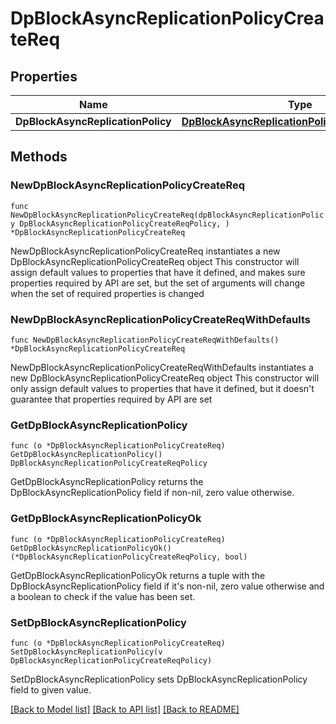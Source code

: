 # DpBlockAsyncReplicationPolicyCreateReq

## Properties

Name | Type | Description | Notes
------------ | ------------- | ------------- | -------------
**DpBlockAsyncReplicationPolicy** | [**DpBlockAsyncReplicationPolicyCreateReqPolicy**](DpBlockAsyncReplicationPolicyCreateReqPolicy.md) |  | 

## Methods

### NewDpBlockAsyncReplicationPolicyCreateReq

`func NewDpBlockAsyncReplicationPolicyCreateReq(dpBlockAsyncReplicationPolicy DpBlockAsyncReplicationPolicyCreateReqPolicy, ) *DpBlockAsyncReplicationPolicyCreateReq`

NewDpBlockAsyncReplicationPolicyCreateReq instantiates a new DpBlockAsyncReplicationPolicyCreateReq object
This constructor will assign default values to properties that have it defined,
and makes sure properties required by API are set, but the set of arguments
will change when the set of required properties is changed

### NewDpBlockAsyncReplicationPolicyCreateReqWithDefaults

`func NewDpBlockAsyncReplicationPolicyCreateReqWithDefaults() *DpBlockAsyncReplicationPolicyCreateReq`

NewDpBlockAsyncReplicationPolicyCreateReqWithDefaults instantiates a new DpBlockAsyncReplicationPolicyCreateReq object
This constructor will only assign default values to properties that have it defined,
but it doesn't guarantee that properties required by API are set

### GetDpBlockAsyncReplicationPolicy

`func (o *DpBlockAsyncReplicationPolicyCreateReq) GetDpBlockAsyncReplicationPolicy() DpBlockAsyncReplicationPolicyCreateReqPolicy`

GetDpBlockAsyncReplicationPolicy returns the DpBlockAsyncReplicationPolicy field if non-nil, zero value otherwise.

### GetDpBlockAsyncReplicationPolicyOk

`func (o *DpBlockAsyncReplicationPolicyCreateReq) GetDpBlockAsyncReplicationPolicyOk() (*DpBlockAsyncReplicationPolicyCreateReqPolicy, bool)`

GetDpBlockAsyncReplicationPolicyOk returns a tuple with the DpBlockAsyncReplicationPolicy field if it's non-nil, zero value otherwise
and a boolean to check if the value has been set.

### SetDpBlockAsyncReplicationPolicy

`func (o *DpBlockAsyncReplicationPolicyCreateReq) SetDpBlockAsyncReplicationPolicy(v DpBlockAsyncReplicationPolicyCreateReqPolicy)`

SetDpBlockAsyncReplicationPolicy sets DpBlockAsyncReplicationPolicy field to given value.



[[Back to Model list]](../README.md#documentation-for-models) [[Back to API list]](../README.md#documentation-for-api-endpoints) [[Back to README]](../README.md)


